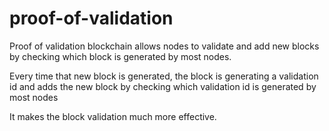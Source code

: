 # proof-of-validation

Proof of validation blockchain allows nodes to validate and add new blocks by checking which block is generated by most nodes.

Every time that new block is generated,
the block is generating a validation id and adds the new block by checking which validation id is generated by most nodes

It makes the block validation much more effective.
